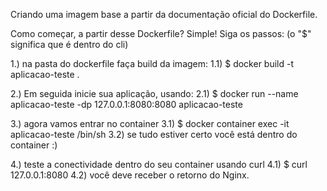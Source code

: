 Criando uma imagem base a partir da documentação oficial do Dockerfile.

Como começar, a partir desse Dockerfile? Simple! Siga os passos: (o "$" significa que é dentro do cli)

1.) na pasta do dockerfile faça build da imagem:
    1.1) $ docker build -t aplicacao-teste .

2.) Em seguida inicie sua aplicação, usando:
    2.1) $ docker run --name aplicacao-teste -dp 127.0.0.1:8080:8080 aplicacao-teste

3.) agora vamos entrar no container
    3.1) $ docker container exec -it aplicacao-teste /bin/sh
    3.2) se tudo estiver certo você está dentro do container :)

4.) teste a conectividade dentro do seu container usando curl
    4.1) $ curl 127.0.0.1:8080
    4.2) você deve receber o retorno do Nginx.